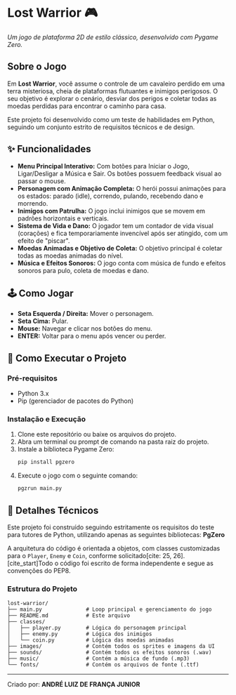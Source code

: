 # Lost Warrior 🎮

*Um jogo de plataforma 2D de estilo clássico, desenvolvido com Pygame Zero.*

## Sobre o Jogo

Em **Lost Warrior**, você assume o controle de um cavaleiro perdido em uma terra misteriosa, cheia de plataformas flutuantes e inimigos perigosos. O seu objetivo é explorar o cenário, desviar dos perigos e coletar todas as moedas perdidas para encontrar o caminho para casa.

Este projeto foi desenvolvido como um teste de habilidades em Python, seguindo um conjunto estrito de requisitos técnicos e de design.

## ✨ Funcionalidades

* **Menu Principal Interativo:** Com botões para Iniciar o Jogo, Ligar/Desligar a Música e Sair. Os botões possuem feedback visual ao passar o mouse.
* **Personagem com Animação Completa:** O herói possui animações para os estados: parado (idle), correndo, pulando, recebendo dano e morrendo.
* **Inimigos com Patrulha:** O jogo inclui inimigos que se movem em padrões horizontais e verticais.
* **Sistema de Vida e Dano:** O jogador tem um contador de vida visual (corações) e fica temporariamente invencível após ser atingido, com um efeito de "piscar".
* **Moedas Animadas e Objetivo de Coleta:** O objetivo principal é coletar todas as moedas animadas do nível.
* **Música e Efeitos Sonoros:** O jogo conta com música de fundo e efeitos sonoros para pulo, coleta de moedas e dano.

## 🕹️ Como Jogar

* **Seta Esquerda / Direita:** Mover o personagem.
* **Seta Cima:** Pular.
* **Mouse:** Navegar e clicar nos botões do menu.
* **ENTER:** Voltar para o menu após vencer ou perder.

## 🚀 Como Executar o Projeto

### Pré-requisitos
* Python 3.x
* Pip (gerenciador de pacotes do Python)

### Instalação e Execução
1.  Clone este repositório ou baixe os arquivos do projeto.
2.  Abra um terminal ou prompt de comando na pasta raiz do projeto.
3.  Instale a biblioteca Pygame Zero:
    ```bash
    pip install pgzero
    ```
4.  Execute o jogo com o seguinte comando:
    ```bash
    pgzrun main.py
    ```

## 🔧 Detalhes Técnicos

Este projeto foi construído seguindo estritamente os requisitos do teste para tutores de Python, utilizando apenas as seguintes bibliotecas:
**PgZero** 

A arquitetura do código é orientada a objetos, com classes customizadas para o `Player`, `Enemy` e `Coin`, conforme solicitado[cite: 25, 26]. [cite_start]Todo o código foi escrito de forma independente e segue as convenções do PEP8.

### Estrutura do Projeto
```
lost-warrior/
├── main.py              # Loop principal e gerenciamento do jogo
├── README.md            # Este arquivo
├── classes/
│   ├── player.py        # Lógica do personagem principal
│   ├── enemy.py         # Lógica dos inimigos
│   └── coin.py          # Lógica das moedas animadas
├── images/              # Contém todos os sprites e imagens da UI
├── sounds/              # Contém todos os efeitos sonoros (.wav)
├── music/               # Contém a música de fundo (.mp3)
└── fonts/               # Contém os arquivos de fonte (.ttf)
```

---

Criado por: **ANDRÉ LUIZ DE FRANÇA JUNIOR**
